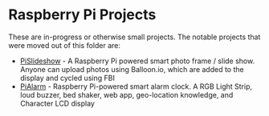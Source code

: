 # Raspberry Pi Projects

These are in-progress or otherwise small projects. The notable projects that were moved out of this folder are:

- [PiSlideshow](https://github.com/KyleKing/PiSlideshow) - A Raspberry Pi powered smart photo frame / slide show. Anyone can upload photos using Balloon.io, which are added to the display and cycled using FBI
- [PiAlarm](https://github.com/KyleKing/PiAlarm) - Raspberry Pi-powered smart alarm clock. A RGB Light Strip, loud buzzer, bed shaker, web app, geo-location knowledge, and Character LCD display
